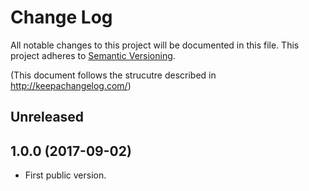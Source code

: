 # Change Log
All notable changes to this project will be documented in this file.
This project adheres to [Semantic Versioning](http://semver.org/).

(This document follows the strucutre described in http://keepachangelog.com/)

## Unreleased

## 1.0.0 (2017-09-02)
 * First public version.

